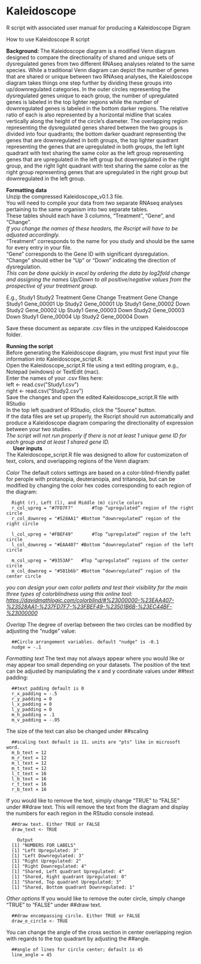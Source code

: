 # Kaleidoscope
R script with associated user manual for producing a Kaleidoscope Digram

How to use Kaleidoscope R script

**Background:**
The Kaleidoscope diagram is a modified Venn diagram designed to compare the directionality of shared and unique sets of dysregulated genes from two different RNAseq analyses related to the same species. While a traditional Venn diagram can depict the number of genes that are shared or unique between two RNAseq analyses, the Kaleidoscope diagram takes things one step further by dividing these groups into up/downregulated categories. In the outer circles representing the dysregulated genes unique to each group, the number of upregulated genes is labeled in the top lighter regions while the number of downregulated genes is labeled in the bottom darker regions. The relative ratio of each is also represented by a horizontal midline that scales vertically along the height of the circle’s diameter. The overlapping region representing the dysregulated genes shared between the two groups is divided into four quadrants; the bottom darker quadrant representing the genes that are downregulated in both groups, the top lighter quadrant representing the genes that are upregulated in both groups, the left light quadrant with text sharing the same color as the left group representing genes that are upregulated in the left group but downregulated in the right group, and the right light quadrant with text sharing the same color as the right group representing genes that are upregulated in the right group but downregulated in the left group.

**Formatting data**  
Unzip the compressed Kaleidoscope_v0.1.3 file.  
You will need to compile your data from two separate RNAseq analyses pertaining to the same organism into two separate tables.  
These tables should each have 3 columns, “Treatment”, “Gene”, and “Change”.  
*If you change the names of these headers, the Rscript will have to be adjusted accordingly.*  
“Treatment” corresponds to the name for you study and should be the same for every entry in your file.  
“Gene” corresponds to the Gene ID with significant dysregulation.  
“Change” should either be “Up” or “Down” indicating the direction of dysregulation.  
*Τhis can be done quickly in excel by ordering the data by log2fold change and assigning the names Up/Down to all positive/negative values from the prospective of your treatment group.*  

E.g.,      Study1						                     Study2
Treatment	 Gene	      Change		    Treatment	Gene	      Change
Study1	    Gene_00001	Up		        Study2	   Gene_00001	Up
Study1	    Gene_00002	Down		      Study2	   Gene_00002	Up
Study1	    Gene_00003	Down		      Study2	   Gene_00003	Down
Study1     Gene_00004	Up		        Study2	   Gene_00004	Down
 
Save these document as separate .csv files in the unzipped Kaleidoscope folder.  

**Running the script**  
Before generating the Kaleidoscope diagram, you must first input your file information into Kaleidoscope_script.R.  
Open the Kaleidoscope_script.R file using a text editing program, e.g., Notepad (windows) or TextEdit (mac).  
Enter the names of your .csv files here:  
      left <- read.csv("Study1.csv")  
      right <- read.csv("Study2.csv")  
Save the changes and open the edited Kaleidoscope_script.R file with RStudio  
In the top left quadrant of RStudio, click the "Source" button.  
If the data files are set up properly, the Rscript should run automatically and produce a Kaleidoscope diagram comparing the directionality of expression between your two studies.  
*The script will not run properly if there is not at least 1 unique gene ID for each group and at least 1 shared gene ID.*  
 
**User inputs**  
The Kaleidoscope_script.R file was designed to allow for customization of text, colors, and overlapping regions of the Venn diagram:  

_Color_
The default colors settings are based on a color-blind-friendly pallet for perople with protanopia, deuteranopia, and tritanopia, but can be modified by changing the color hex codes corresponding to each region of the diagram:  
      
      Right (r), Left (l), and Middle (m) circle colors
      r_col_upreg = "#7FD7F7"		#Top “upregulated” region of the right circle
      r_col_downreg = "#528AA1"	#Bottom “downregulated” region of the right circle

      l_col_upreg = "#FBEF49"		#Top “upregulated” region of the left circle
      l_col_downreg = "#EAA407"	#Bottom “downregulated” region of the left circle

      m_col_upreg = "#9353AF"	#Top “upregulated” regions of the center circle
      m_col_downreg = "#501b6b"	#Bottom “downregulated” region of the center circle

*you can design your own color pallets and test their visibility for the main three types of colorblindness using this online tool: https://davidmathlogic.com/colorblind/#%23000000-%23EAA407-%23528AA1-%237FD7F7-%23FBEF49-%23501B6B-%23EC44BF-%23000000*

_Overlap_
The degree of overlap between the two circles can be modified by adjusting the “nudge” value: 

      ##Circle arrangement variables. default "nudge" is -0.1
      nudge = -.1

_Formatting text_
The text may not always appear where you would like or may appear too small depending on your datasets. The position of the text can be adjusted by manipulating the x and y coordinate values under ##text padding:

      ##text padding default is 0
      r_x_padding = -.5
      r_y_padding = 0
      l_x_padding = 0
      l_y_padding = 0
      m_h_padding = .1
      m_v_padding = -.05

The size of the text can also be changed under ##scaling

      ##scaling text default is 11. units are "pts" like in microsoft word.
      m_b_text = 12
      m_r_text = 12
      m_l_text = 12
      m_t_text = 12
      l_t_text = 16
      l_b_text = 16
      r_t_text = 16
      r_b_text = 16

If you would like to remove the text, simply change “TRUE” to “FALSE” under ##draw text. This will remove the text from the diagram and display the numbers for each region in the RStudio console instead.

      ##draw text. Either TRUE or FALSE
      draw_text <- TRUE

      	Output
      [1] "NUMBERS FOR LABELS"
      [1] "Left Upregulated: 3"
      [1] "Left Downregulated: 3"
      [1] "Right Upregulated: 2"
      [1] "Right Downregulated: 4"
      [1] "Shared, Left quadrant Upregulated: 4"
      [1] "Shared, Right quadrant Upregulated: 0"
      [1] "Shared, Top quadrant Upregulated: 3"
      [1] "Shared, Bottom quadrant Downregulated: 1"

_Other options_
If you would like to remove the outer circle, simply change “TRUE” to “FALSE” under ##draw text. 

      ##draw encompassing circle. Either TRUE or FALSE
      draw_e_circle <- TRUE

You can change the angle of the cross section in center overlapping region with regards to the top quadrant by adjusting the ##angle. 

      ##angle of lines for circle center; default is 45
      line_angle = 45

